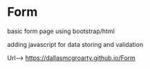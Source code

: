 # Form
basic form page using bootstrap/html

adding javascript for data storing and validation

Url--> https://dallasmcgroarty.github.io/Form
